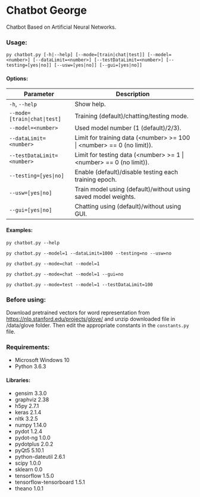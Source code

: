 # Chatbot George
Chatbot Based on Artificial Neural Networks.

### Usage:
`py chatbot.py [-h|--help] [--mode=[train|chat|test]] [--model=<number>] [--dataLimit=<number>] [--testDataLimit=<number>] [--testing=[yes|no]] [--usw=[yes|no]] [--gui=[yes|no]]`

#### Options:
| Parameter | Description |
| - | - |
| `-h`, `--help` | Show help. |
| `--mode=[train\|chat\|test]` | Training (default)/chatting/testing mode. |
| `--model=<number>` | Used model number (1 (default)/2/3). |
| `--dataLimit=<number>` | Limit for training data (\<number\> >= 100 \| \<number\> == 0 (no limit)). |
| `--testDataLimit=<number>` | Limit for testing data (\<number\> >= 1 \| \<number\> == 0 (no limit)). |
| `--testing=[yes\|no]` | Enable (default)/disable testing each training epoch. |
| `--usw=[yes\|no]` | Train model using (default)/without using saved model weights. |
| `--gui=[yes\|no]` | Chatting using (default)/without using GUI. |

#### Examples:  
`py chatbot.py --help`

`py chatbot.py --model=1 --dataLimit=1000 --testing=no --usw=no`

`py chatbot.py --mode=chat --model=1`

`py chatbot.py --mode=chat --model=1 --gui=no`

`py chatbot.py --mode=test --model=1 --testDataLimit=100`

### Before using:
Download pretrained vectors for word representation from https://nlp.stanford.edu/projects/glove/ and unzip downloaded file in /data/glove folder. Then edit the appropriate constants in the `constants.py` file.

### Requirements:
- Microsoft Windows 10
- Python 3.6.3

#### Libraries:
- gensim 3.3.0
- graphviz 2.38
- h5py 2.7.1
- keras 2.1.4
- nltk 3.2.5
- numpy 1.14.0
- pydot 1.2.4
- pydot-ng 1.0.0
- pydotplus 2.0.2
- pyQt5 5.10.1
- python-dateutil 2.6.1
- scipy 1.0.0
- sklearn 0.0
- tensorflow 1.5.0
- tensorflow-tensorboard 1.5.1
- theano 1.0.1
